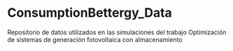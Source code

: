 # ConsumptionBettergy_Data
Repositorio de datos utilizados en las simulaciones del trabajo Optimización de sistemas de generación fotovoltaica con almacenamiento
